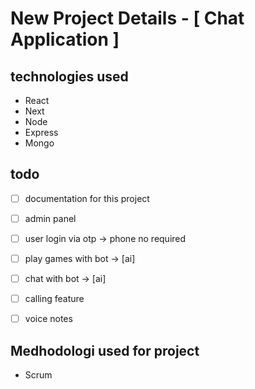 # New Project Details - [ Chat Application ]

## technologies used
- React
- Next
- Node
- Express
- Mongo

## todo
- [ ] documentation for this project
- [ ] admin panel
- [ ] user login via otp -> phone no required
- [ ] play games with bot -> [ai]
- [ ] chat with bot -> [ai]
- [ ] calling feature
- [ ] voice notes


## Medhodologi used for project
- Scrum 
